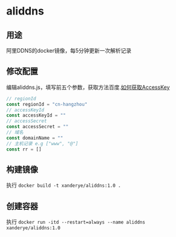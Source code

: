 # aliddns

## 用途
阿里DDNS的docker镜像，每5分钟更新一次解析记录

## 修改配置
编辑aliddns.js，填写前五个参数，获取方法百度.[如何获取AccessKey](https://help.aliyun.com/knowledge_detail/48699.html)
```javascript
// regionId
const regionId = "cn-hangzhou"
// accessKeyId
const accessKeyId = ""
// accessSecret
const accessSecret = ""
// 域名
const domainName = ""
// 主机记录 e.g ["www", "@"]
const rr = []
```
## 构建镜像
执行 `docker build -t xanderye/aliddns:1.0 .`
## 创建容器
执行 `docker run -itd --restart=always --name aliddns xanderye/aliddns:1.0`